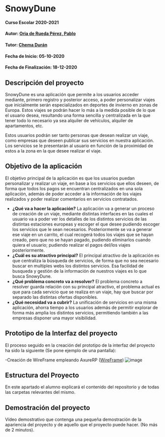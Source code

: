 # SnowyDune

#### Curso Escolar 2020-2021
#### Autor: [Oria de Rueda Pérez, Pablo](https://github.com/poriad/Proyecto-SnowyDune)
#### Tutor: [Chema Durán](https://github.com/chemaduran)
#### Fecha de Inicio: 05-10-2020
#### Fecha de Finalización: 18-12-2020

## Descripción del proyecto

SnowyDune es una aplicación que permite a los usuarios acceder mediante, primero registro y posterior acceso, a poder personalizar viajes que inicialmente serán especializados en deportes de invierno en zonas de Europa. Estos viajes se podrán hacer lo más a la medida posible de lo que el usuario desea, resultando una forma sencilla y centralizada en la que tener todo lo necesario ya sea alquiler de vehículos, alquiler de apartamentos, etc.

Estos usuarios podrán ser tanto personas que desean realizar un viaje, como empresas que deseen publicar sus servicios en nuestra aplicación. Los servicios se le presentarán al usuario en función de la proximidad de estos a la zona en la que desee realizar el viaje.

## Objetivo de la aplicación

El objetivo principal de la aplicación es que los usuarios puedan personalizar y realizar un viaje, en base a los servicios que ellos deseen, de forma que todos los pagos se encuentran centralizados en una sola aplicación, además de poder acceder a la información de los viajes realizados y poder realizar comentarios en servicios contratados.

- **¿Qué va a hacer la aplicación?**
La aplicación va a generar un proceso de creación de un viaje, mediante distintas interfaces en las cuales el usuario va a poder ver los detalles de los distintos servicios de las distintas estaciones europeas y escoger el que desee pudiendo escoger los servicios que le sean necesarios. Posteriormente se va a generar ese viaje en un carrito, el cual recogerá todos los viajes que se hayan creado, pero que no se hayan pagado, pudiendo eliminarlos cuando quiera el usuario; pudiendo realizar el pagos del/los viajes posteriormente.
- **¿Cuál es su atractivo principal?** 
El principal atractivo de la aplicación es que centraliza la búsqueda de servicios, de forma que no sea necesario buscar en multiples webs los distintos servicios. Esa facilidad de busqueda y gestión de la información de nuestros viajes es lo que busca SnowyDune.
- **¿Qué problema concreto va a resolver?** 
El problema concreto a resolver guarda relación con su principal atractivo, el problema actual es que para cada servicio que se realiza en un viaje, hay que buscar por separado las distintas ofertas disponibles.
- **¿Qué necesidad va a cubrir?**
La unificación de servicios en una misma aplicación, ahorra tiempo a los usuarios además de permitir explorar de forma más amplia los distintos servicios, permitiendo también a las empresas disponer una mayor visibilidad.

## Prototipo de la Interfaz del proyecto

El proceso seguido en la creación del prototipo de la interfaz del proyecto ha sido la siguiente (Se pone ejemplo de una pantalla):

-Creación de WireFrame empleando AxureRP ([WireFrame](https://il6hok.axshare.com/#id=gl68c1&p=inicio))
![image](https://ibb.co/G20QDqc)



## Estructura del Proyecto

En este apartado el alumno explicará el contenido del repositorio y de todas las carpetas relevantes del mismo.

## Demostración del proyecto

Vídeo demostrativo que contenga una pequeña demostración de la apariencia del proyecto y de aquello que el proyecto puede hacer. (No más de 2 minutos).
